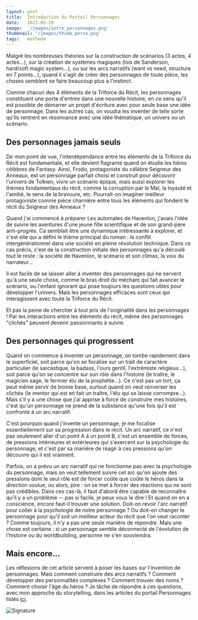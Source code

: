 ```yaml
---
layout: post
title:  Introduction du Portail Personnages
date:   2022-05-29
image:  '/images/intro_personnages.png'
thumbnail: '/images/thumb_perso.png'
tags:   methode
---
```


Malgré les nombreuses théories sur la construction de scénarios (3 actes, 4 actes…), sur la création de systèmes magiques (lois de Sanderson, hard/soft magic system…), ou sur les arcs narratifs (want vs need, structure en 7 points…), quand il s'agit de créer des personnages de toute pièce, les choses semblent se faire beaucoup plus à l'instinct.

Comme chacun des 4 éléments de la Triforce du Récit, les personnages constituent une porte d'entrée dans une nouvelle histoire, en ce sens qu'il est possible de démarrer un projet d'écriture avec pour seule base une idée de personnage. Dans les autres cas, on voudra les inventer de telle sorte qu'ils rentrent en résonnance avec une idée thématique, un univers ou un scénario.

## Des personnages jamais seuls

De mon point de vue, l'interdépendance entre les éléments de la Triforce du Récit est fondamentale, et elle devient flagrante quand on étudie les héros célèbres de Fantasy. Ainsi, Frodo, protagoniste du célèbre Seigneur des Anneaux, est un personnage parfait choisi et construit pour découvrir l'univers de Tolkien, vivre un scénario épique, mais aussi explorer les thèmes fondamentaux du récit, comme la corruption par le Mal, la loyauté et l'amitié, le sens de la bravoure, etc. Pourrait-on imaginer meilleur protagoniste comme pièce charnière entre tous les éléments qui fondent le récit du Seigneur des Anneaux ?

Quand j'ai commencé à préparer Les automates de Havenlon, j'avais l'idée de suivre les aventures d'une jeune fille scientifique et de son grand-père anti-progrès. Ca semblait être une dynamique intéressante à explorer, et c'est elle qui a défini le thème principal du roman : le conflit intergénérationnel dans une société en pleine révolution technique. Dans ce cas précis, c'est de la construction initiale des personnages qu'a découlé tout le reste : la société de Havenlon, le scénario et son climax, la voix du narrateur…

Il est facile de se laisser aller à inventer des personnages qui ne servent qu'à une seule chose, comme le bras droit du méchant qui fait avancer le scénario, ou l'enfant ignorant qui pose toujours les questions utiles pour développer l'univers. Mais les personnages efficaces sont ceux qui interagissent avec toute la Triforce du Récit.

Et pas la peine de chercher à tout prix de l'originalité dans les personnages ! Par les interactions entre les éléments du récit, même des personnages "clichés" peuvent devenir passionnants à suivre.

## Des personnages qui progressent

Quand on commence à inventer un personnage, on tombe rapidement dans le superficiel, soit parce qu'on se focalise sur un trait de caractère particulier (le sarcastique, la badass, l'ours gentil, l'extrémiste religieux…), soit parce qu'on se concentre sur son rôle dans l'histoire (le traître, le magicien sage, le fermier élu de la prophétie…). Ce n'est pas un tort, ça peut même servir de bonne base, surtout quand on veut renverser les clichés (le mentor qui est en fait un traître, l'élu qui se laisse corrompre…). Mais s'il y a une chose que j'ai apprise à force de construire mes histoires, c'est qu'un personnage ne prend de la substance qu'une fois qu'il est confronté à un arc narratif.

C'est pourquoi quand j'invente un personnage, je me focalise essentiellement sur sa progression dans le récit. Un arc narratif, ce n'est pas seulement aller d'un point A à un point B, c'est un ensemble de forces, de pressions intérieures et extérieures qui s'exercent sur la psychologie du personnage, et c'est par sa manière de réagir à ces pressions qu'on découvre qui il est vraiment.

Parfois, on a prévu un arc narratif qui ne fonctionne pas avec la psychologie du personnage, mais on veut tellement suivre cet arc qu'on ajoute des pressions dont le seul rôle est de forcer coûte que coûte le héros dans la direction voulue, ou alors, pire : on se met à forcer des réactions qui ne sont pas crédibles. Dans ces cas-là, il faut d'abord être capable de reconnaître qu'il y a un problème -- pas si facile, je peux vous le dire ! Et quand on en a conscience, encore faut-il trouver une solution. Doit-on revoir l'arc narratif pour coller à la psychologie de notre personnage ? Ou doit-on changer le personnage pour qu'il soit un meilleur acteur du récit que l'on veut raconter ? Comme toujours, il n'y a pas une seule manière de répondre. Mais une chose est certaine : si un personnage semble déconnecté de l'évolution de l'histoire ou du worldbuilding, personne ne s'en souviendra.

## Mais encore…

Les réflexions de cet article servent à poser les bases sur l'invention de personnages. Mais comment construire des arcs narratifs ? Comment développer des personnalités complexes ? Comment trouver des noms ? Comment choisir l'âge du héros ? Je tâche de répondre à ces questions, avec mon approche du storytelling, dans les articles du portail Personnages listés [ici](https://vincentdorier.com/2022/04/15/triforce/).

![Signature]({{site.baseurl}}/images/signature-doree2.png)
